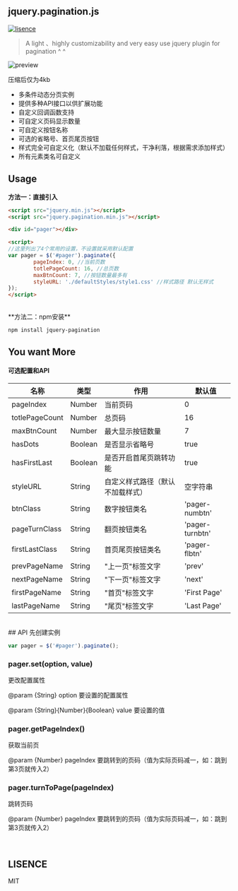 ## jquery.pagination.js

[![lisence](https://img.shields.io/badge/LISENCE-MIT-green.svg)](https://github.com/Alex-xd/jquery-pagination)

> A light 、highly customizability and very easy use jquery plugin for pagination ^ ^

![preview](http://o6x2vif88.bkt.clouddn.com/Screen%20Shot%202016-10-29%20at%2001.04.52.png)

压缩后仅为4kb

- 多条件动态分页实例
- 提供多种API接口以供扩展功能
- 自定义回调函数支持
- 可自定义页码显示数量
- 可自定义按钮名称
- 可选的省略号、首页尾页按钮
- 样式完全可自定义化（默认不加载任何样式，干净利落，根据需求添加样式）
- 所有元素类名可自定义


## Usage

**方法一：直接引入**

```html
<script src="jquery.min.js"></script>
<script src="jquery.pagination.min.js"></script>

<div id="pager"></div>

<script>
//这里列出了4个常用的设置，不设置就采用默认配置
var pager = $('#pager').paginate({
        pageIndex: 0, //当前页数
        totlePageCount: 16, //总页数
        maxBtnCount: 7, //按钮数量最多有
        styleURL: './defaultStyles/style1.css' //样式路径 默认无样式
});
</script>
```

<br>
**方法二：npm安装**

`npm install jquery-pagination` 

## You want More

#### 可选配置和API

|名称|类型|作用|默认值|
|--- |---|---|---|
|pageIndex|Number|当前页码|0|
|totlePageCount|Number|总页码|16|
|maxBtnCount|Number|最大显示按钮数量|7|
|hasDots|Boolean|是否显示省略号|true|
|hasFirstLast|Boolean|是否开启首尾页跳转功能|true|
|styleURL|String|自定义样式路径（默认不加载样式）|空字符串|
|btnClass|String|数字按钮类名|'pager-numbtn'|
|pageTurnClass|String|翻页按钮类名|'pager-turnbtn'|
|firstLastClass|String|首页尾页按钮类名|'pager-flbtn'|
|prevPageName|String|"上一页"标签文字|'prev'|
|nextPageName|String|"下一页"标签文字|'next'|
|firstPageName|String|"首页"标签文字|'First Page'|
|lastPageName|String|"尾页"标签文字|'Last Page'|

<br>
## API
先创建实例

```javascript
var pager = $('#pager').paginate();
```


### pager.set(option, value)
更改配置属性

@param {String} option 要设置的配置属性

@param {String}{Number}{Boolean} value 要设置的值


### pager.getPageIndex()

获取当前页

@param  {Number} pageIndex 要跳转到的页码（值为实际页码减一，如：跳到第3页就传入2）

### pager.turnToPage(pageIndex)

跳转页码

@param  {Number} pageIndex 要跳转到的页码（值为实际页码减一，如：跳到第3页就传入2）

<br>

## LISENCE
MIT
